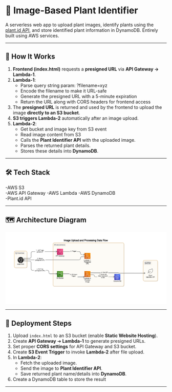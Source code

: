 # 🌿 Image-Based Plant Identifier

A serverless web app to upload plant images, identify plants using the [plant.id API](https://web.plant.id/), and store identified plant information in DynamoDB. Entirely built using AWS services.

---

## 📸 How It Works

1. **Frontend (index.html)** requests a **presigned URL** via **API Gateway → Lambda-1**.
2. **Lambda-1**:
     - Parse query string param: ?filename=xyz
     - Encode the filename to make it URL-safe
     - Generate the presigned URL with a 5-minute expiration
     - Return the URL along with CORS headers for frontend access     
4. The **presigned URL** is returned and used by the frontend to upload the image **directly to an S3 bucket**.
5. **S3 triggers Lambda-2** automatically after an image upload.
6. **Lambda-2**:
    - Get bucket and image key from S3 event
    - Read image content from S3
    - Calls the **Plant Identifier API** with the uploaded image.
    - Parses the returned plant details.
    - Stores these details into **DynamoDB**.
---

## 🛠️ Tech Stack

-AWS S3      
-AWS API Gateway
-AWS Lambda
-AWS DynamoDB    
-Plant.id API    

---

## 🗺️ Architecture Diagram

![Architecture](./plant-identifier-architecture.png)

---

## 🚀 Deployment Steps

1. Upload `index.html` to an S3 bucket (enable **Static Website Hosting**).
2. Create **API Gateway** ➔ **Lambda-1** to generate presigned URLs.
3. Set proper **CORS settings** for API Gateway and S3 bucket.
4. Create **S3 Event Trigger** to invoke **Lambda-2** after file upload.
5. In **Lambda-2**:
    - Fetch the uploaded image.
    - Send the image to **Plant Identifier API**.
    - Save returned plant name/details into **DynamoDB**.
6. Create a DynamoDB table to store the result 

---

